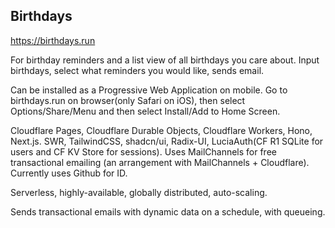 
## Birthdays
  
https://birthdays.run
  
For birthday reminders and a list view of all birthdays you care about. Input birthdays, select what reminders you would like, sends email.
  
Can be installed as a Progressive Web Application on mobile. Go to birthdays.run on browser(only Safari on iOS), then select Options/Share/Menu and then select Install/Add to Home Screen.

Cloudflare Pages, Cloudflare Durable Objects, Cloudflare Workers, Hono, Next.js. SWR, TailwindCSS, shadcn/ui, Radix-UI, LuciaAuth(CF R1 SQLite for users and CF KV Store for sessions).
Uses MailChannels for free transactional emailing (an arrangement with MailChannels + Cloudflare).
Currently uses Github for ID.

Serverless, highly-available, globally distributed, auto-scaling.

Sends transactional emails with dynamic data on a schedule, with queueing.

